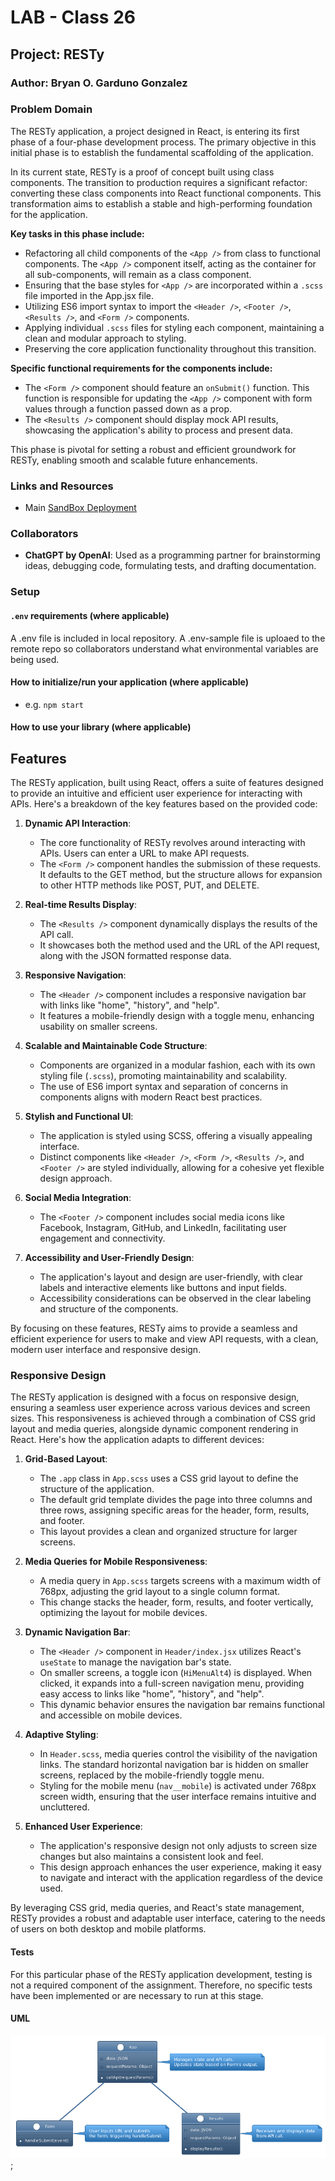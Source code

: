 # LAB - Class 26

## Project: RESTy

### Author: Bryan O. Garduno Gonzalez

### Problem Domain

The RESTy application, a project designed in React, is entering its first phase of a four-phase development process. The primary objective in this initial phase is to establish the fundamental scaffolding of the application.

In its current state, RESTy is a proof of concept built using class components. The transition to production requires a significant refactor: converting these class components into React functional components. This transformation aims to establish a stable and high-performing foundation for the application.

**Key tasks in this phase include:**

- Refactoring all child components of the `<App />` from class to functional components. The `<App />` component itself, acting as the container for all sub-components, will remain as a class component.
- Ensuring that the base styles for `<App />` are incorporated within a `.scss` file imported in the App.jsx file.
- Utilizing ES6 import syntax to import the `<Header />`, `<Footer />`, `<Results />`, and `<Form />` components.
- Applying individual `.scss` files for styling each component, maintaining a clean and modular approach to styling.
- Preserving the core application functionality throughout this transition.

**Specific functional requirements for the components include:**

- The `<Form />` component should feature an `onSubmit()` function. This function is responsible for updating the `<App />` component with form values through a function passed down as a prop.
- The `<Results />` component should display mock API results, showcasing the application's ability to process and present data.

This phase is pivotal for setting a robust and efficient groundwork for RESTy, enabling smooth and scalable future enhancements.

### Links and Resources

- Main [SandBox Deployment]()

### Collaborators

- **ChatGPT by OpenAI**: Used as a programming partner for brainstorming ideas, debugging code, formulating tests, and drafting documentation.

### Setup

#### `.env` requirements (where applicable)

A .env file is included in local repository. A .env-sample file is uploaed to the remote repo so collaborators understand what environmental variables are being used.

#### How to initialize/run your application (where applicable)

- e.g. `npm start`

#### How to use your library (where applicable)

## Features

The RESTy application, built using React, offers a suite of features designed to provide an intuitive and efficient user experience for interacting with APIs. Here's a breakdown of the key features based on the provided code:

1. **Dynamic API Interaction**:

   - The core functionality of RESTy revolves around interacting with APIs. Users can enter a URL to make API requests.
   - The `<Form />` component handles the submission of these requests. It defaults to the GET method, but the structure allows for expansion to other HTTP methods like POST, PUT, and DELETE.

2. **Real-time Results Display**:

   - The `<Results />` component dynamically displays the results of the API call.
   - It showcases both the method used and the URL of the API request, along with the JSON formatted response data.

3. **Responsive Navigation**:

   - The `<Header />` component includes a responsive navigation bar with links like "home", "history", and "help".
   - It features a mobile-friendly design with a toggle menu, enhancing usability on smaller screens.

4. **Scalable and Maintainable Code Structure**:

   - Components are organized in a modular fashion, each with its own styling file (`.scss`), promoting maintainability and scalability.
   - The use of ES6 import syntax and separation of concerns in components aligns with modern React best practices.

5. **Stylish and Functional UI**:

   - The application is styled using SCSS, offering a visually appealing interface.
   - Distinct components like `<Header />`, `<Form />`, `<Results />`, and `<Footer />` are styled individually, allowing for a cohesive yet flexible design approach.

6. **Social Media Integration**:

   - The `<Footer />` component includes social media icons like Facebook, Instagram, GitHub, and LinkedIn, facilitating user engagement and connectivity.

7. **Accessibility and User-Friendly Design**:
   - The application's layout and design are user-friendly, with clear labels and interactive elements like buttons and input fields.
   - Accessibility considerations can be observed in the clear labeling and structure of the components.

By focusing on these features, RESTy aims to provide a seamless and efficient experience for users to make and view API requests, with a clean, modern user interface and responsive design.

### Responsive Design

The RESTy application is designed with a focus on responsive design, ensuring a seamless user experience across various devices and screen sizes. This responsiveness is achieved through a combination of CSS grid layout and media queries, alongside dynamic component rendering in React. Here's how the application adapts to different devices:

1. **Grid-Based Layout**:

   - The `.app` class in `App.scss` uses a CSS grid layout to define the structure of the application.
   - The default grid template divides the page into three columns and three rows, assigning specific areas for the header, form, results, and footer.
   - This layout provides a clean and organized structure for larger screens.

2. **Media Queries for Mobile Responsiveness**:

   - A media query in `App.scss` targets screens with a maximum width of 768px, adjusting the grid layout to a single column format.
   - This change stacks the header, form, results, and footer vertically, optimizing the layout for mobile devices.

3. **Dynamic Navigation Bar**:

   - The `<Header />` component in `Header/index.jsx` utilizes React's `useState` to manage the navigation bar's state.
   - On smaller screens, a toggle icon (`HiMenuAlt4`) is displayed. When clicked, it expands into a full-screen navigation menu, providing easy access to links like "home", "history", and "help".
   - This dynamic behavior ensures the navigation bar remains functional and accessible on mobile devices.

4. **Adaptive Styling**:

   - In `Header.scss`, media queries control the visibility of the navigation links. The standard horizontal navigation bar is hidden on smaller screens, replaced by the mobile-friendly toggle menu.
   - Styling for the mobile menu (`nav__mobile`) is activated under 768px screen width, ensuring that the user interface remains intuitive and uncluttered.

5. **Enhanced User Experience**:
   - The application's responsive design not only adjusts to screen size changes but also maintains a consistent look and feel.
   - This design approach enhances the user experience, making it easy to navigate and interact with the application regardless of the device used.

By leveraging CSS grid, media queries, and React's state management, RESTy provides a robust and adaptable user interface, catering to the needs of users on both desktop and mobile platforms.

#### Tests

For this particular phase of the RESTy application development, testing is not a required component of the assignment. Therefore, no specific tests have been implemented or are necessary to run at this stage.

#### UML

![State FLow Diagram](./public/assets/phase1UML.png);
